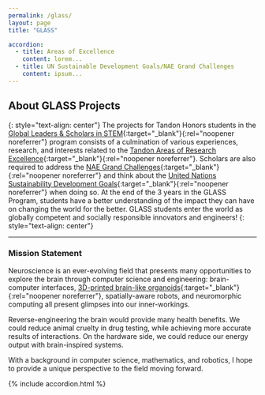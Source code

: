 ```yaml
---
permalink: /glass/
layout: page
title: "GLASS"

accordion:
  - title: Areas of Excellence
    content: lorem...
  - title: UN Sustainable Development Goals/NAE Grand Challenges
    content: ipsum...
---
```


## About GLASS Projects
{: style="text-align: center"}
The projects for Tandon Honors students in the [Global Leaders & Scholars in STEM](https://engineering.nyu.edu/academics/undergraduate/glass){:target="_blank"}{:rel="noopener noreferrer"} program consists of a culmination of various experiences, research, and interests related to the [Tandon Areas of Research Excellence](https://engineering.nyu.edu/research/areas-excellence){:target="_blank"}{:rel="noopener noreferrer"}. Scholars are also required to address the [NAE Grand Challenges](https://www.nae.edu/20782/grand-challenges-project){:target="_blank"}{:rel="noopener noreferrer"} and think about the [United Nations Sustainability Development Goals](https://sdgs.un.org/goals){:target="_blank"}{:rel="noopener noreferrer"} when doing so. At the end of the 3 years in the GLASS Program, students have a better understanding of the impact they can have on changing the world for the better. GLASS students enter the world as globally competent and socially responsible innovators and engineers!
{: style="text-align: center"}

- - -

### Mission Statement
Neuroscience is an ever-evolving field that presents many opportunities to explore the brain through computer science and engineering: brain-computer interfaces, [3D-printed brain-like organoids](https://www.monash.edu/news/articles/researchers-bioprint-living-brain-cell-networks-in-the-lab){:target="_blank"}{:rel="noopener noreferrer"}, spatially-aware robots, and neuromorphic computing all present glimpses into our inner-workings.

Reverse-engineering the brain would provide many health benefits. We could reduce animal cruelty in drug testing, while achieving more accurate results of interactions. On the hardware side, we could reduce our energy output with brain-inspired systems.

With a background in computer science, mathematics, and robotics, I hope to provide a unique perspective to the field moving forward.

{% include accordion.html %}